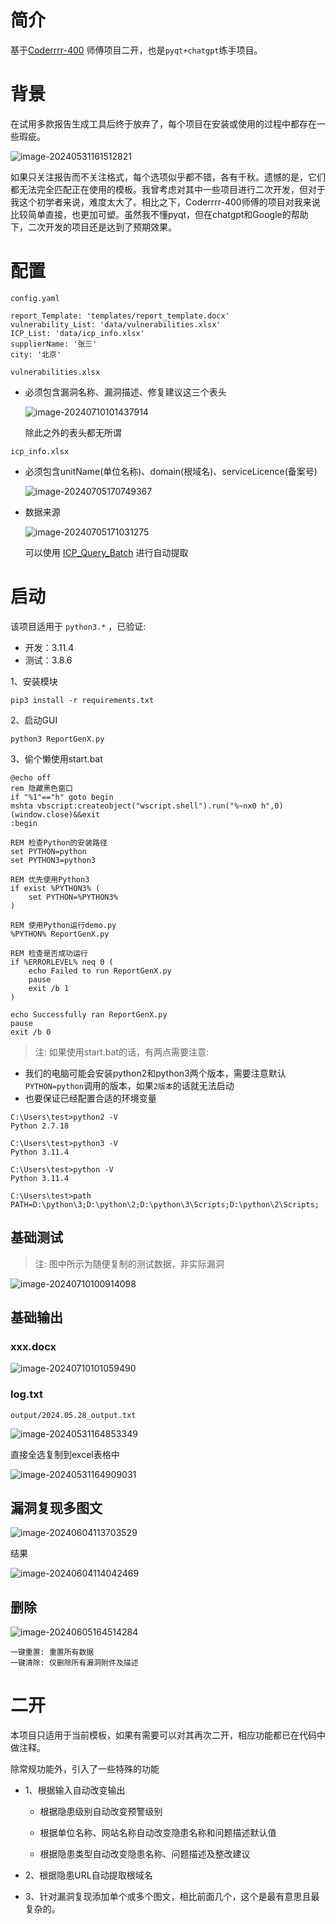 # 简介

基于[Coderrrr-400](https://github.com/Coderrrr-400/XhitReport) 师傅项目二开，也是`pyqt+chatgpt`练手项目。

# 背景

在试用多款报告生成工具后终于放弃了，每个项目在安装或使用的过程中都存在一些瑕疵。

![image-20240531161512821](images/README/image-20240531161512821.png)

如果只关注报告而不关注格式，每个选项似乎都不错，各有千秋。遗憾的是，它们都无法完全匹配正在使用的模板。我曾考虑对其中一些项目进行二次开发，但对于我这个初学者来说，难度太大了。相比之下，Coderrrr-400师傅的项目对我来说比较简单直接，也更加可塑。虽然我不懂pyqt，但在chatgpt和Google的帮助下，二次开发的项目还是达到了预期效果。

# 配置


`config.yaml`

```
report_Template: 'templates/report_template.docx'
vulnerability_List: 'data/vulnerabilities.xlsx'
ICP_List: 'data/icp_info.xlsx'
supplierName: '张三'
city: '北京'
```

`vulnerabilities.xlsx`

- 必须包含漏洞名称、漏洞描述、修复建议这三个表头

  ![image-20240710101437914](./images/README/image-20240710101437914.png)
  
  除此之外的表头都无所谓

`icp_info.xlsx`

- 必须包含unitName(单位名称)、domain(根域名)、serviceLicence(备案号)

  ![image-20240705170749367](images/README/image-20240705170749367.png)

- 数据来源

  ![image-20240705171031275](images/README/image-20240705171031275.png)

  可以使用 [ICP_Query_Batch](https://github.com/s1g0day/ICP_Query_Batch) 进行自动提取

# 启动

该项目适用于 `python3.*` ，已验证:

- 开发：3.11.4
- 测试：3.8.6

1、安装模块

```
pip3 install -r requirements.txt
```

2、启动GUI

```
python3 ReportGenX.py
```

3、偷个懒使用start.bat

```
@echo off
rem 隐藏黑色窗口
if "%1"=="h" goto begin 
mshta vbscript:createobject("wscript.shell").run("%~nx0 h",0)(window.close)&&exit 
:begin 

REM 检查Python的安装路径
set PYTHON=python
set PYTHON3=python3

REM 优先使用Python3
if exist %PYTHON3% (
    set PYTHON=%PYTHON3%
)

REM 使用Python运行demo.py
%PYTHON% ReportGenX.py

REM 检查是否成功运行
if %ERRORLEVEL% neq 0 (
    echo Failed to run ReportGenX.py
    pause
    exit /b 1
)

echo Successfully ran ReportGenX.py
pause
exit /b 0

```

> 注: 如果使用start.bat的话，有两点需要注意:

- 我们的电脑可能会安装python2和python3两个版本，需要注意默认`PYTHON=python`调用的版本，如果`2版本`的话就无法启动
- 也要保证已经配置合适的环境变量

```
C:\Users\test>python2 -V
Python 2.7.18

C:\Users\test>python3 -V
Python 3.11.4

C:\Users\test>python -V
Python 3.11.4

C:\Users\test>path
PATH=D:\python\3;D:\python\2;D:\python\3\Scripts;D:\python\2\Scripts;
```

## 基础测试

> 注: 图中所示为随便复制的测试数据，非实际漏洞

![image-20240710100914098](./images/README/image-20240710100914098.png)

## 基础输出

### xxx.docx

![image-20240710101059490](./images/README/image-20240710101059490.png)

### log.txt

`output/2024.05.28_output.txt`

![image-20240531164853349](images/README/image-20240531164853349.png)

直接全选复制到excel表格中

![image-20240531164909031](images/README/image-20240531164909031.png)

## 漏洞复现多图文

![image-20240604113703529](images/README/image-20240604113703529.png)

结果

![image-20240604114042469](images/README/image-20240604114042469.png)

## 删除

![image-20240605164514284](images/README/image-20240605164514284.png)

```
一键重置: 重置所有数据
一键清除: 仅删除所有漏洞附件及描述
```



# 二开

本项目只适用于当前模板，如果有需要可以对其再次二开，相应功能都已在代码中做注释。

除常规功能外，引入了一些特殊的功能

- 1、根据输入自动改变输出
  - 根据隐患级别自动改变预警级别
  
  - 根据单位名称、网站名称自动改变隐患名称和问题描述默认值
  
  - 根据隐患类型自动改变隐患名称、问题描述及整改建议
  
- 2、根据隐患URL自动提取根域名

- 3、针对漏洞复现添加单个或多个图文，相比前面几个，这个是最有意思且最复杂的。
